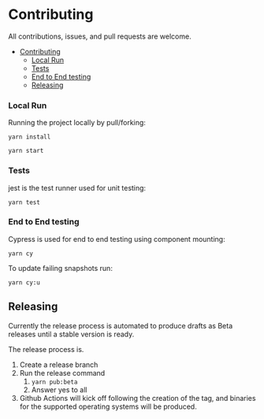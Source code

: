 # Contributing

All contributions, issues, and pull requests are welcome.

- [Contributing](#contributing)
    - [Local Run](#local-run)
    - [Tests](#tests)
    - [End to End testing](#end-to-end-testing)
  - [Releasing](#releasing)

### Local Run

Running the project locally by pull/forking:

```
yarn install

yarn start
```

### Tests

jest is the test runner used for unit testing:

```
yarn test

```

### End to End testing

Cypress is used for end to end testing using component mounting:

```
yarn cy
```

To update failing snapshots run:

```
yarn cy:u
```

## Releasing

Currently the release process is automated to produce drafts as Beta releases until a stable version is ready.

The release process is.

1. Create a release branch
2. Run the release command
   1. `yarn pub:beta`
   2. Answer yes to all
3. Github Actions will kick off following the creation of the tag, and binaries for the supported operating systems will be produced.
